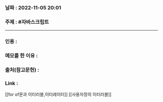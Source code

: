 ### 날짜 : 2022-11-05 20:01
### 주제 : #자바스크립트 

---- 

### 인용 : 
>  


### 메모를 한 이유 : 


### 출처(참고문헌) : 


### Link : 
[[for of문과 이터러블,이터레이터]]
[[사용자정의 이터러블]]